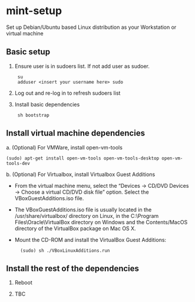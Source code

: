 mint-setup
==========

Set up Debian/Ubuntu based Linux distribution as your Workstation or virtual machine

Basic setup
-----------

1. Ensure user is in sudoers list. If not add user as sudoer.

		su
		adduser <insert your username here> sudo

2. Log out and re-log in to refresh sudoers list

3. Install basic dependencies

		sh bootstrap


Install virtual machine dependencies
------------------------------------

a. (Optional) For VMWare, install open-vm-tools

	(sudo) apt-get install open-vm-tools open-vm-tools-desktop open-vm-tools-dev

b. (Optional) For Virtualbox, install Virtualbox Guest Additions

* From the virtual machine menu, select the “Devices -> CD/DVD Devices -> Choose a virtual CD/DVD disk file” option. Select the VBoxGuestAdditions.iso file.

* The VBoxGuestAdditions.iso file is usually located in the /usr/share/virtualbox/ directory on Linux, in the C:\Program Files\Oracle\VirtualBox directory on Windows and the Contents/MacOS directory of the VirtualBox package on Mac OS X.

* Mount the CD-ROM and install the VirtualBox Guest Additions:

		(sudo) sh ./VBoxLinuxAdditions.run


Install the rest of the dependencies
------------------------------------

1. Reboot

2. TBC
